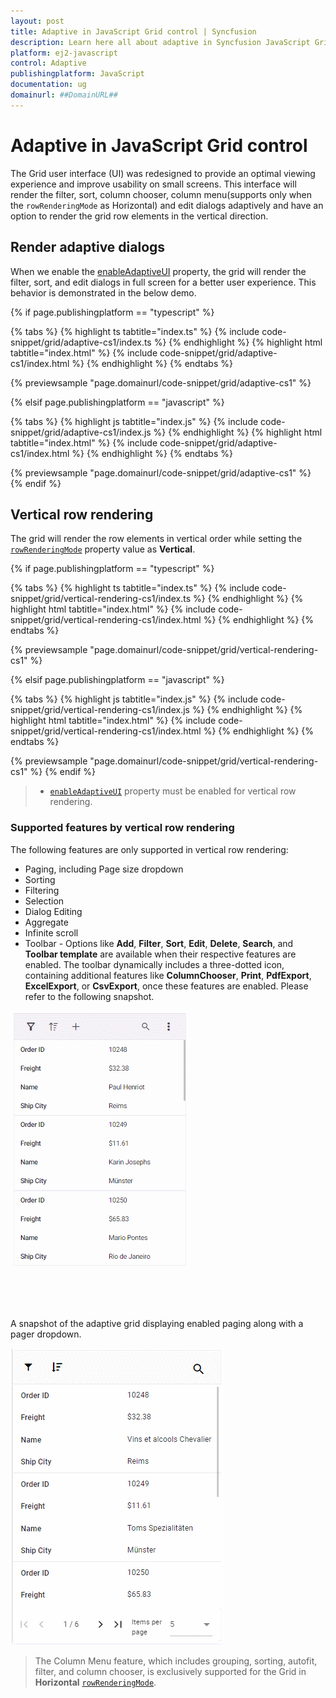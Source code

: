 ```yaml
---
layout: post
title: Adaptive in JavaScript Grid control | Syncfusion
description: Learn here all about adaptive in Syncfusion JavaScript Grid control of Syncfusion Essential JS 2 and more.
platform: ej2-javascript
control: Adaptive 
publishingplatform: JavaScript
documentation: ug
domainurl: ##DomainURL##
---
```


# Adaptive in JavaScript Grid control

The Grid user interface (UI) was redesigned to provide an optimal viewing experience and improve usability on small screens. This interface will render the filter, sort, column chooser, column menu(supports only when the `rowRenderingMode` as Horizontal) and edit dialogs adaptively and have an option to render the grid row elements in the vertical direction.

## Render adaptive dialogs

When we enable the [enableAdaptiveUI](../api/grid/#enableadaptiveui) property, the grid will render the filter, sort, and edit dialogs in full screen for a better user experience. This behavior is demonstrated in the below demo.

{% if page.publishingplatform == "typescript" %}

 {% tabs %}
{% highlight ts tabtitle="index.ts" %}
{% include code-snippet/grid/adaptive-cs1/index.ts %}
{% endhighlight %}
{% highlight html tabtitle="index.html" %}
{% include code-snippet/grid/adaptive-cs1/index.html %}
{% endhighlight %}
{% endtabs %}
        
{% previewsample "page.domainurl/code-snippet/grid/adaptive-cs1" %}

{% elsif page.publishingplatform == "javascript" %}

{% tabs %}
{% highlight js tabtitle="index.js" %}
{% include code-snippet/grid/adaptive-cs1/index.js %}
{% endhighlight %}
{% highlight html tabtitle="index.html" %}
{% include code-snippet/grid/adaptive-cs1/index.html %}
{% endhighlight %}
{% endtabs %}

{% previewsample "page.domainurl/code-snippet/grid/adaptive-cs1" %}
{% endif %}

## Vertical row rendering

The grid will render the row elements in vertical order while setting the [`rowRenderingMode`](../api/grid/rowRenderingDirection/) property value as **Vertical**.

{% if page.publishingplatform == "typescript" %}

 {% tabs %}
{% highlight ts tabtitle="index.ts" %}
{% include code-snippet/grid/vertical-rendering-cs1/index.ts %}
{% endhighlight %}
{% highlight html tabtitle="index.html" %}
{% include code-snippet/grid/vertical-rendering-cs1/index.html %}
{% endhighlight %}
{% endtabs %}
        
{% previewsample "page.domainurl/code-snippet/grid/vertical-rendering-cs1" %}

{% elsif page.publishingplatform == "javascript" %}

{% tabs %}
{% highlight js tabtitle="index.js" %}
{% include code-snippet/grid/vertical-rendering-cs1/index.js %}
{% endhighlight %}
{% highlight html tabtitle="index.html" %}
{% include code-snippet/grid/vertical-rendering-cs1/index.html %}
{% endhighlight %}
{% endtabs %}

{% previewsample "page.domainurl/code-snippet/grid/vertical-rendering-cs1" %}
{% endif %}

> * [`enableAdaptiveUI`](../api/grid/#enableadaptiveui) property must be enabled for vertical row rendering.

### Supported features by vertical row rendering

The following features are only supported in vertical row rendering:

* Paging, including Page size dropdown
* Sorting
* Filtering
* Selection
* Dialog Editing
* Aggregate
* Infinite scroll
* Toolbar - Options like **Add**, **Filter**, **Sort**, **Edit**, **Delete**, **Search**, and **Toolbar template** are available when their respective features are enabled. The toolbar dynamically includes a three-dotted icon, containing additional features like **ColumnChooser**, **Print**, **PdfExport**, **ExcelExport**, or **CsvExport**, once these features are enabled. Please refer to the following snapshot.

![VerticalmodeColumnMenu](./images/VerticalmodeColumnMenu.gif)

A snapshot of the adaptive grid displaying enabled paging along with a pager dropdown.

![AdaptivePagerDropdown](./images/PagerDropdown_Adaptive.gif)

> The Column Menu feature, which includes grouping, sorting, autofit, filter, and column chooser, is exclusively supported for the Grid in **Horizontal** [`rowRenderingMode`](../api/grid/rowRenderingDirection/).